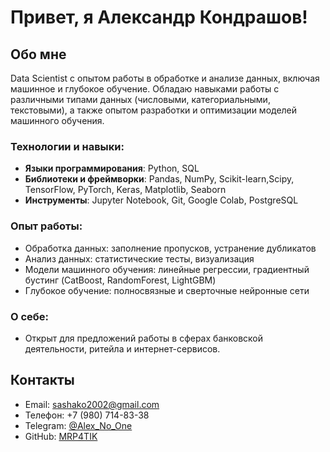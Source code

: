 # Привет, я Александр Кондрашов!

## Обо мне

Data Scientist с опытом работы в обработке и анализе данных, включая машинное и глубокое обучение. Обладаю навыками работы с различными типами данных (числовыми, категориальными, текстовыми), а также опытом разработки и оптимизации моделей машинного обучения.

### Технологии и навыки:
- **Языки программирования**: Python, SQL
- **Библиотеки и фреймворки**: Pandas, NumPy, Scikit-learn,Scipy, TensorFlow, PyTorch, Keras, Matplotlib, Seaborn
- **Инструменты**: Jupyter Notebook, Git, Google Colab, PostgreSQL

### Опыт работы:
  - Обработка данных: заполнение пропусков, устранение дубликатов
  - Анализ данных: статистические тесты, визуализация
  - Модели машинного обучения: линейные регрессии, градиентный бустинг (CatBoost, RandomForest, LightGBM)
  - Глубокое обучение: полносвязные и сверточные нейронные сети

### О себе:
- Открыт для предложений работы в сферах банковской деятельности, ритейла и интернет-сервисов.
## Контакты
- Email: [sashako2002@gmail.com](mailto:sashako2002@gmail.com)
- Телефон: +7 (980) 714-83-38
- Telegram: [@Alex_No_One](https://t.me/Alex_No_One)
- GitHub: [MRP4TIK](https://github.com/MRP4TIK/projects)
